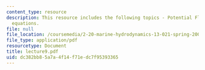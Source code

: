 ```yaml
---
content_type: resource
description: This resource includes the following topics - Potential Flow, and Navier-Stokes
  equations.
file: null
file_location: /coursemedia/2-20-marine-hydrodynamics-13-021-spring-2005/dc382bb85a7a4f14f71edc7f95393365_lecture9.pdf
file_type: application/pdf
resourcetype: Document
title: lecture9.pdf
uid: dc382bb8-5a7a-4f14-f71e-dc7f95393365
---
```

